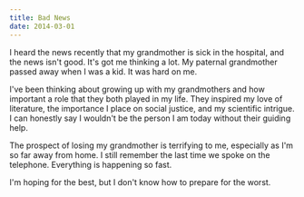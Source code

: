 ```yaml
---
title: Bad News
date: 2014-03-01
---
```


I heard the news recently that my grandmother is sick in the hospital, and the news isn't good. It's got me thinking a lot. My paternal grandmother passed away when I was a kid. It was hard on me.

I've been thinking about growing up with my grandmothers and how important a role that they both played in my life. They inspired my love of literature, the importance I place on social justice, and my scientific intrigue. I can honestly say I wouldn't be the person I am today without their guiding help.

The prospect of losing my grandmother is terrifying to me, especially as I'm so far away from home. I still remember the last time we spoke on the telephone. Everything is happening so fast.

I'm hoping for the best, but I don't know how to prepare for the worst.
